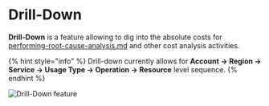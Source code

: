 # Drill-Down

**Drill-Down** is a feature allowing to dig into the absolute costs for [performing-root-cause-analysis.md](../../guides/performing-root-cause-analysis.md "mention") and other cost analysis activities.

{% hint style="info" %}
Drill-down currently allows for **Account -> Region -> Service -> Usage Type -> Operation -> Resource** level sequence.
{% endhint %}

![Drill-Down feature](<../../.gitbook/assets/Screen Cast 2022-05-03 at 8.03.32 PM.gif>)
